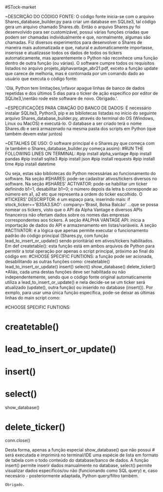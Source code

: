 #STock-market


~DESCRIÇÃO DO CÓDIGO FONTE:
  O código fonte inicia-se com o arquivo Shares_database_builder.py para criar um database em SQLite3, tal código gera um arquivo chamado Shares.db.
Então o arquivo Shares.py foi desenvolvido para ser customizável, possui várias funções criadas que podem ser chamadas individualmente e que, normalmente, algumas são chamadas.
Fiz diversos experimentos para desenvolver o Shares de maneira mais automatizada e que, natural e automaticamente importasse, inserisse e atualizasse todos os dados de todos os tickers automaticamente, mas aparentemente o Python não reconhece uma função dentro de outra função (ou várias). O software cumpre todos os requisitos listados no arquivo projeto_alphavantage_abr21.pdf, exceto a função update que carece de melhoria, mas é contornada por um comando dado ao usuário que executa o código fonte:

'Olá, Python tem limitações,\nfavor apague linhas de banco de dados repetidas e dos últimos 5 dias para o ticker de ação específico por editor de SQLite3,\nentão rode este software de novo. Obrigado.'.

~ESPECIFICAÇÕES PARA CRIAÇÃO DO BANCO DE DADOS:
  É necessário instalar SQLite3, Python3, pip e as bibliotecas listadas no início do seguinte arquivo Shares_database_builder.py, através do terminal do OS (Windows, Linux ou MacOS) e executá-lo.
O database a ser criado terá o nome Shares.db e será armazenado na mesma pasta dos scripts em Python (que também devem estar juntos)

~DETALHES DE USO:
  O software principal é o Shares.py que começa com (e também o Shares_database_builder.py começa assim):
#RUN THE FOLLOWING LINES ON TERMINAL:
#pip install alpha_vantage
#pip install pandas
#pip install sqlite3
#pip install json
#pip install requests
#pip install time
#pip install datetime

  Ou seja, estas são bibliotecas do Python necessárias ao funcionamento do software.
Na seção #SHARES: pode-se cadastrar ativos/tickers diversos no software.
Na seção #SHARES' ACTIVATOR: pode-se habilitar um ticker definindo b1=1, desabilitar b1=0; o número depois da letra b corresponde ao número em a1, a2 etc que representa a ordem do ticker escolhido.
O #TICKERS' DESCRIPTOR: é um espaço para, inserindo mais:
	if stock_ticker=='B3SA3.SAO':
		company='Brasil, Bolsa Balcão'
...que se possa nomear os tickers, visto que o API da Alpha Vantage e diversos APIs financeiros não ofertam dados sobre os nomes das empresas correspondentes aos tickers.
  A seção #ALPHA VANTAGE API: inicia a importação de dados do API e armazenamento em listas/variáveis.
A seção #ACTIVATOR: é a lógica que apenas permite executar o funcionamento padrão do código principal (Shares.py, com função lead_to_insert_or_update() sendo prioritária) em ativos/tickers habilitados.
Em def createtable(): esta função está em ambos arquivos de Python para permitir a total operação por apenas o script principal, próximo ao final do código em:
#CHOOSE SPECIFIC FUNTIONS: a função pode ser acionada, desabilitando as outras funções como:
createtable()
lead_to_insert_or_update()
insert()
select()
show_database()
delete_ticker()
*Aliás, cada uma destas funções deve ser habilitada ou não independentemente, sendo que o código fonte original automaticamente utiliza a lead_to_insert_or_update() e nela decide-se se um ticker será atualizado (update(), outra função) ou inserido no database (insert()).
Por exmplo, para usar uma única função específica, pode-se deixar as últimas linhas do main script como:

#CHOOSE SPECIFIC FUNTIONS:

# createtable()
# lead_to_insert_or_update()
# insert()
# select()
show_database()
# delete_ticker()

conn.close()

  Desta forma, apenas a função especial show_database() que não possui # será executada e imprimirá no terminal/IDE uma espécie de lista em formato de tabela com o todo conteúdo do database/banco de dados.
A função insert() permite inserir dados manualmente no database, select() permite visualizar dados específicos/ou não (funcionando como SQL query) e, caso necesário - posteriormente adaptada, Python query/filtro também.

	Obrigado.
